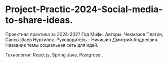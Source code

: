 # Project-Practic-2024-Social-media-to-share-ideas.
Проектная практика за 2024-202? Год Мифи. Авторы: Чекмазов Платон, Сансызбаев Нуртилек. Руководитель - Никишин Дмитрий Андреевич. Название темы социальная сеть для идей.

Технологии: React js, Spring Java, Postgresql.
